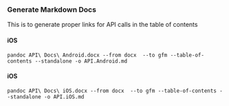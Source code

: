 ### Generate Markdown Docs ###
This is to generate proper links for API calls in the table of contents

#### iOS ####
`pandoc API\ Docs\ Android.docx --from docx  --to gfm --table-of-contents --standalone -o API.Android.md`

#### iOS ####
`pandoc API\ Docs\ iOS.docx --from docx  --to gfm --table-of-contents --standalone -o API.iOS.md`